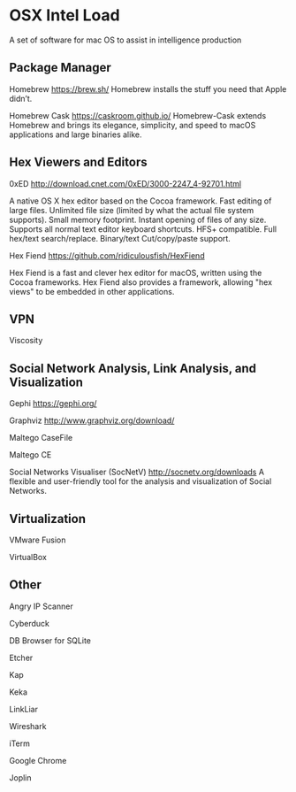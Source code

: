 # OSX Intel Load

A set of software for mac OS to assist in intelligence production

## Package Manager
Homebrew https://brew.sh/
  Homebrew installs the stuff you need that Apple didn’t.

Homebrew Cask https://caskroom.github.io/
  Homebrew-Cask extends Homebrew and brings its elegance, simplicity, and speed to macOS applications and large binaries alike.

## Hex Viewers and Editors
0xED http://download.cnet.com/0xED/3000-2247_4-92701.html

  A native OS X hex editor based on the Cocoa framework. Fast editing of large files. Unlimited file size (limited by what the actual file system supports). Small memory footprint. Instant opening of files of any size. Supports all normal text editor keyboard shortcuts. HFS+ compatible. Full hex/text search/replace. Binary/text Cut/copy/paste support.

Hex Fiend https://github.com/ridiculousfish/HexFiend

  Hex Fiend is a fast and clever hex editor for macOS, written using the Cocoa frameworks. Hex Fiend also provides a framework, allowing "hex views" to be embedded in other applications.

## VPN
Viscosity

## Social Network Analysis, Link Analysis, and Visualization

Gephi https://gephi.org/

Graphviz http://www.graphviz.org/download/

Maltego CaseFile

Maltego CE

Social Networks Visualiser (SocNetV) http://socnetv.org/downloads
  A flexible and user-friendly tool for the analysis and visualization of Social Networks.

## Virtualization
VMware Fusion

VirtualBox

## Other
Angry IP Scanner

Cyberduck

DB Browser for SQLite

Etcher

Kap

Keka

LinkLiar

Wireshark

iTerm

Google Chrome

Joplin
